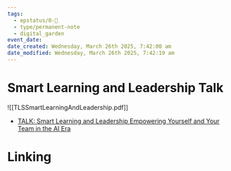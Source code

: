 ```yaml
---
tags:
  - epstatus/0-🌰
  - type/permanent-note
  - digital_garden
event_date:
date_created: Wednesday, March 26th 2025, 7:42:00 am
date_modified: Wednesday, March 26th 2025, 7:42:19 am
---
```

# Smart Learning and Leadership Talk

![[TLSSmartLearningAndLeadership.pdf]]

- [TALK: Smart Learning and Leadership Empowering Yourself and Your Team in the AI Era](https://techleadershipsummit.com/speaker/smart-learning-and-leadership-empowering-yourself-and-your-team-in-the-ai-era/)

# Linking

